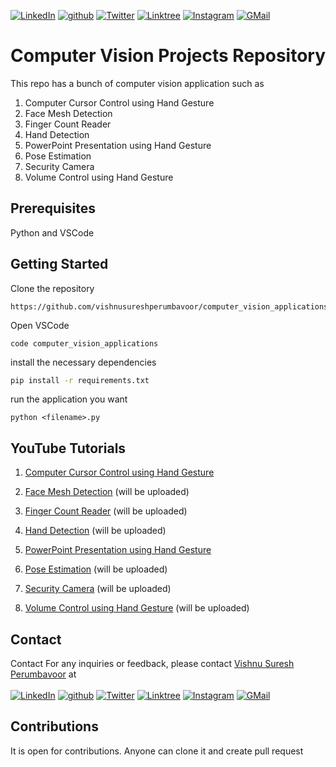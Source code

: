 [![LinkedIn][linkedin-shield]][linkedin-url]
[![github][github-shield]][github-url]
[![Twitter][twitter-shield]][twitter-url]
[![Linktree][linktree-shield]][linktree-url]
[![Instagram][instagram-shield]][instagram-url]
[![GMail][gmail-shield]][gmail-url]

# Computer Vision Projects Repository

This repo has a bunch of computer vision application such as 
1. Computer Cursor Control using Hand Gesture
2. Face Mesh Detection
3. Finger Count Reader
4. Hand Detection
5. PowerPoint Presentation using Hand Gesture
6. Pose Estimation
7. Security Camera
8. Volume Control using Hand Gesture

## Prerequisites
Python and VSCode
   
## Getting Started
Clone the repository
```
https://github.com/vishnusureshperumbavoor/computer_vision_applications.git
```
Open VSCode
```
code computer_vision_applications
```
install the necessary dependencies
```sh
pip install -r requirements.txt
```
run the application you want
```
python <filename>.py
```

## YouTube Tutorials

1. [Computer Cursor Control using Hand Gesture](https://youtu.be/1pChxqBINWI)

2. [Face Mesh Detection](https://www.youtube.com/watch?v=example_face_mesh) (will be uploaded)

3. [Finger Count Reader](https://www.youtube.com/watch?v=example_finger_count) (will be uploaded)

4. [Hand Detection](https://www.youtube.com/watch?v=example_hand_detection) (will be uploaded)

5. [PowerPoint Presentation using Hand Gesture](https://youtu.be/LeRZXZ4yr-w)

6. [Pose Estimation](https://www.youtube.com/watch?v=example_pose_estimation) (will be uploaded)

7. [Security Camera](https://www.youtube.com/watch?v=example_security_cam) (will be uploaded)

8. [Volume Control using Hand Gesture](https://www.youtube.com/watch?v=example_volume_control) (will be uploaded)

## Contact
Contact
For any inquiries or feedback, please contact [Vishnu Suresh Perumbavoor](https://vishnusureshperumbavoor.github.io/V-S-P/) at <br> <br>
[![LinkedIn][linkedin-shield]][linkedin-url]
[![github][github-shield]][github-url]
[![Twitter][twitter-shield]][twitter-url]
[![Linktree][linktree-shield]][linktree-url]
[![Instagram][instagram-shield]][instagram-url]
[![GMail][gmail-shield]][gmail-url]


## Contributions
It is open for contributions. Anyone can clone it and create pull request

[linkedin-shield]: https://img.shields.io/badge/LinkedIn-0077B5?style=for-the-badge&logo=linkedin&logoColor=white
[linkedin-url]: https://www.linkedin.com/in/vishnu-suresh-perumbavoor/
[twitter-shield]: https://img.shields.io/badge/Twitter-1DA1F2?style=for-the-badge&logo=twitter&logoColor=white
[twitter-url]: https://twitter.com/in/vspeeeeee
[instagram-shield]: https://img.shields.io/badge/Instagram-E4405F?style=for-the-badge&logo=instagram&logoColor=white
[instagram-url]: https://www.instagram.com/vishnusureshperumbavoor/
[linktree-shield]: https://img.shields.io/badge/linktree-39E09B?style=for-the-badge&logo=linktree&logoColor=white
[linktree-url]: https://linktr.ee/vishnusureshperumbavoor2.0
[github-shield]: https://img.shields.io/badge/GitHub-100000?style=for-the-badge&logo=github&logoColor=white
[github-url]: https://github.com/vishnusureshperumbavoor
[gmail-shield]: https://img.shields.io/badge/Gmail-D14836?style=for-the-badge&logo=gmail&logoColor=white
[gmail-url]: mailto:vishnusureshperumbavoor@gmail.com

